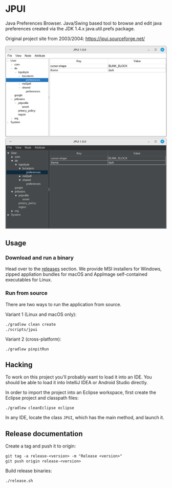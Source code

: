 # JPUI

Java Preferences Browser. Java/Swing based tool to browse and edit java preferences created via the JDK 1.4.x java.util.prefs package.

Original project site from 2003/2004: <https://jpui.sourceforge.net/>

![Screenshot showing jpui in light mode](screenshot-light.png)
![Screenshot showing jpui in dark mode](screenshot-dark.png)

## Usage

### Download and run a binary

Head over to the [releases](https://github.com/mobanisto/jpui/releases/)
section. We provide MSI installers for Windows, zipped appliation bundles
for macOS and AppImage self-contained executables for Linux.

### Run from source

There are two ways to run the application from source.

Variant 1 (Linux and macOS only):

    ./gradlew clean create
    ./scripts/jpui

Variant 2 (cross-platform):

    ./gradlew pinpitRun

## Hacking

To work on this project you'll probably want to load it into an IDE.
You should be able to load it into IntelliJ IDEA or Android Studio
directly.

In order to import the project into an Eclipse workspace, first
create the Eclipse project and classpath files:

    ./gradlew cleanEclipse eclipse

In any IDE, locate the class `JPUI`, which has the main
method, and launch it.

## Release documentation

Create a tag and push it to origin:

    git tag -a release-<version> -m "Release <version>"
    git push origin release-<version>

Build release binaries:

    ./release.sh
